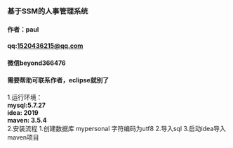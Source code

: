 ### 基于SSM的人事管理系统 
#### 作者：paul  
#### qq:1520436215@qq.com 
####  微信beyond366476
#### 需要帮助可联系作者，eclipse就别了
1.运行环境：  
    **mysql:5.7.27  
    idea: 2019  
    maven: 3.5.4**  
2.安装流程
    1.创建数据库 mypersonal 字符编码为utf8
    2.导入sql 
    3.启动idea导入maven项目
    
    
  
